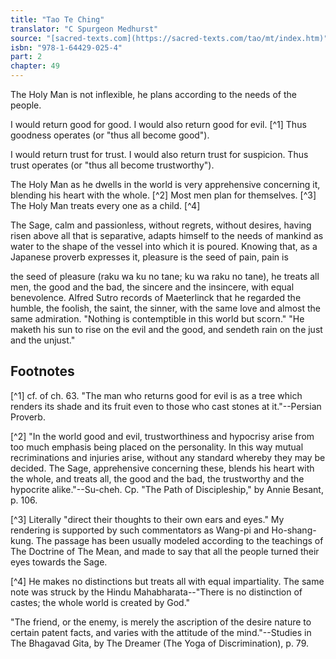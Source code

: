 ```yaml
---
title: "Tao Te Ching"
translator: "C Spurgeon Medhurst"
source: "[sacred-texts.com](https://sacred-texts.com/tao/mt/index.htm)"
isbn: "978-1-64429-025-4"
part: 2
chapter: 49
---
```

The Holy Man is not inflexible, he plans according to the needs of the people.

I would return good for good. I would also return good for evil. [^1] Thus goodness operates (or "thus all become good").

I would return trust for trust. I would also return trust for suspicion. Thus trust operates (or "thus all become trustworthy").

The Holy Man as he dwells in the world is very apprehensive concerning it, blending his heart with the whole. [^2] Most men plan for themselves. [^3] The Holy Man treats every one as a child. [^4]

The Sage, calm and passionless, without regrets, without desires, having risen above all that is separative, adapts himself to the needs of mankind as water to the shape of the vessel into which it is poured. Knowing that, as a Japanese proverb expresses it, pleasure is the seed of pain, pain is

the seed of pleasure (raku wa ku no tane; ku wa raku no tane), he treats all men, the good and the bad, the sincere and the insincere, with equal benevolence. Alfred Sutro records of Maeterlinck that he regarded the humble, the foolish, the saint, the sinner, with the same love and almost the same admiration. "Nothing is contemptible in this world but scorn." "He maketh his sun to rise on the evil and the good, and sendeth rain on the just and the unjust."

## Footnotes

[^1] cf. of ch. 63. "The man who returns good for evil is as a tree which renders its shade and its fruit even to those who cast stones at it."--Persian Proverb.

[^2] "In the world good and evil, trustworthiness and hypocrisy arise from too much emphasis being placed on the personality. In this way mutual recriminations and injuries arise, without any standard whereby they may be decided. The Sage, apprehensive concerning these, blends his heart with the whole, and treats all, the good and the bad, the trustworthy and the hypocrite alike."--Su-cheh. Cp. "The Path of Discipleship," by Annie Besant, p. 106.

[^3] Literally "direct their thoughts to their own ears and eyes." My rendering is supported by such commentators as Wang-pi and Ho-shang-kung. The passage has been usually modeled according to the teachings of The Doctrine of The Mean, and made to say that all the people turned their eyes towards the Sage.

[^4] He makes no distinctions but treats all with equal impartiality. The same note was struck by the Hindu Mahabharata--"There is no distinction of castes; the whole world is created by God."

"The friend, or the enemy, is merely the ascription of the desire nature to certain patent facts, and varies with the attitude of the mind."--Studies in The Bhagavad Gita, by The Dreamer (The Yoga of Discrimination), p. 79.